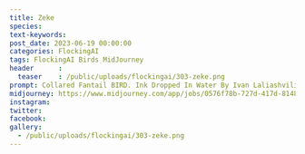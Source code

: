 ```yaml
---
title: Zeke
species: 
text-keywords: 
post_date: 2023-06-19 00:00:00
categories: FlockingAI
tags: FlockingAI Birds MidJourney 
header      :
  teaser    : /public/uploads/flockingai/303-zeke.png
prompt: Collared Fantail BIRD. Ink Dropped In Water By Ivan Laliashvili, Peter Mohrbacher. A Portrait Of Pulp Cover Of BIRD Fish By Jean - Baptiste Monge, Post Processing, Painterly, Book Illustration Watercolor Granular Splatter Dripping Paper Texture Rococo Details, Post Processing, Painterly, Book Illustration Watercolor Granular Splatter Dripping Paper Texture, Ink Outlines, Painterly,
midjourney: https://www.midjourney.com/app/jobs/0576f78b-727d-417d-8148-8cde6803af57
instagram: 
twitter: 
facebook: 
gallery: 
  - /public/uploads/flockingai/303-zeke.png
---
```


